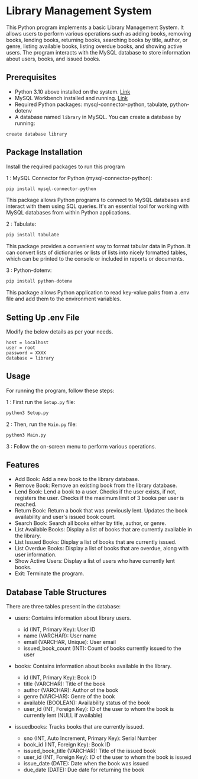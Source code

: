 
# Library Management System

This Python program implements a basic Library Management System. It allows users to perform various operations such as adding books, removing books, lending books, returning books, searching books by title, author, or genre, listing available books, listing overdue books, and showing active users. The program interacts with the MySQL database to store information about users, books, and issued books.

## Prerequisites

- Python 3.10 above installed on the system. [Link](https://www.python.org/downloads/)
- MySQL Workbench installed and running. [Link](https://dev.mysql.com/downloads/)
- Required Python packages: mysql-connector-python, tabulate, python-dotenv
- A database named ```library``` in MySQL. You can create a database by running:
```
create database library
```

## Package Installation

Install the required packages to run this program

1 : MySQL Connector for Python (mysql-connector-python):

```python
pip install mysql-connector-python
```

This package allows Python programs to connect to MySQL databases and interact with them using SQL queries. It's an essential tool for working with MySQL databases from within Python applications.

2 : Tabulate:

```python
pip install tabulate
```

This package provides a convenient way to format tabular data in Python. It can convert lists of dictionaries or lists of lists into nicely formatted tables, which can be printed to the console or included in reports or documents.

3 : Python-dotenv:

```python
pip install python-dotenv
```

This package allows Python application to read key-value pairs from a .env file and add them to the environment variables.

## Setting Up .env File

Modify the below details as per your needs.

```
host = localhost
user = root
password = XXXX
database = library
```

## Usage

For running the program, follow these steps:

1 : First run the ```Setup.py``` file:

```python
python3 Setup.py
```

2 : Then, run the ```Main.py``` file:

```python
python3 Main.py
```

3 : Follow the on-screen menu to perform various operations.

## Features

- Add Book: Add a new book to the library database.
- Remove Book: Remove an existing book from the library database.
- Lend Book: Lend a book to a user. Checks if the user exists, if not, registers the user. Checks if the maximum limit of 3 books per user is reached.
- Return Book: Return a book that was previously lent. Updates the book availability and user's issued book count.
- Search Book: Search all books either by title, author, or genre.
- List Available Books: Display a list of books that are currently available in the library.
- List Issued Books: Display a list of books that are currently issued.
- List Overdue Books: Display a list of books that are overdue, along with user information.
- Show Active Users: Display a list of users who have currently lent books.
- Exit: Terminate the program.

## Database Table Structures

There are three tables present in the database:

- users: Contains information about library users.
  - id (INT, Primary Key): User ID
  - name (VARCHAR): User name
  - email (VARCHAR, Unique): User email
  - issued_book_count (INT): Count of books currently issued to the user

- books: Contains information about books available in the library.
  - id (INT, Primary Key): Book ID
  - title (VARCHAR): Title of the book
  - author (VARCHAR): Author of the book
  - genre (VARCHAR): Genre of the book
  - available (BOOLEAN): Availability status of the book
  - user_id (INT, Foreign Key): ID of the user to whom the book is currently lent (NULL if available)

- issuedbooks: Tracks books that are currently issued.
  - sno (INT, Auto Increment, Primary Key): Serial Number
  - book_id (INT, Foreign Key): Book ID
  - issued_book_title (VARCHAR): Title of the issued book
  - user_id (INT, Foreign Key): ID of the user to whom the book is issued
  - issue_date (DATE): Date when the book was issued
  - due_date (DATE): Due date for returning the book
